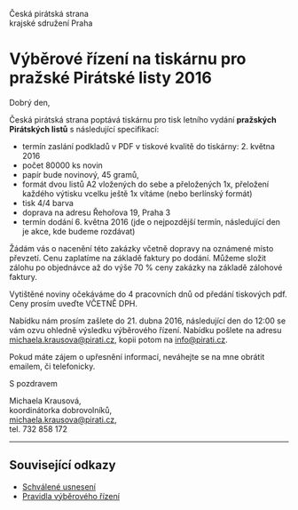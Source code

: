 Česká pirátská strana  
krajské sdružení Praha

Výběrové řízení na tiskárnu pro pražské Pirátské listy 2016
========================================

Dobrý den, 

Česká pirátská strana poptává tiskárnu pro tisk letního vydání **pražských Pirátských listů** s následující specifikací:

* termín zaslání podkladů v PDF v tiskové kvalitě do tiskárny: 2. května 2016
* počet 80000 ks novin
* papír bude novinový, 45 gramů, 
* formát dvou listů A2 vložených do sebe a přeložených 1x, přeložení každého výtisku vcelku ještě 1x vítáme (nebo berlínský formát)
* tisk 4/4 barva
* doprava na adresu Řehořova 19, Praha 3
* termín dodání 6. května 2016 (jde o nejpozdější termín, následující den je akce, kde budeme rozdávat)

Žádám vás o nacenění této zakázky včetně dopravy na oznámené místo převzetí. Cenu zaplatíme na základě faktury po dodání. Můžeme složit zálohu po objednávce až do výše 70 % ceny zakázky na základě zálohové faktury.

Vytištěné noviny očekáváme do 4 pracovních dnů od předání tiskových pdf.
Ceny prosím uveďte VČETNĚ DPH.

Nabídku nám prosím zašlete do 21. dubna 2016, následující den do 12:00 se vám ozvu ohledně výsledku výběrového řízení. Nabídku pošlete na adresu michaela.krausova@pirati.cz, kopii potom na info@pirati.cz.

Pokud máte zájem o upřesnění informací, neváhejte se na mne obrátit emailem, či telefonicky. 

S pozdravem

Michaela Krausová,  
koordinátorka dobrovolníků,  
<michaela.krausova@pirati.cz>,  
tel. 732 858 172

----

## Související odkazy

* [Schválené usnesení](./../README.md) 
* [Pravidla výběrového řízení](pravidla.md)
